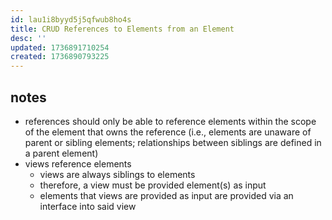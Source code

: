 ```yaml
---
id: lau1i8byyd5j5qfwub8ho4s
title: CRUD References to Elements from an Element
desc: ''
updated: 1736891710254
created: 1736890793225
---
```


## notes

- references should only be able to reference elements within the scope of the element that owns the reference (i.e., elements are unaware of parent or sibling elements; relationships between siblings are defined in a parent element)
- views reference elements
  - views are always siblings to elements
  - therefore, a view must be provided element(s) as input
  - elements that views are provided as input are provided via an interface into said view
